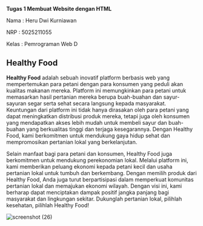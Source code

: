 **Tugas 1 Membuat Website dengan HTML**

Nama : Heru Dwi Kurniawan

NRP : 5025211055

Kelas : Pemrograman Web D


## Healthy Food
**Healthy Food** adalah sebuah inovatif platform berbasis web yang mempertemukan para petani dengan para konsumen yang peduli akan kualitas makanan mereka. Platform ini memungkinkan para petani untuk memasarkan hasil pertanian mereka berupa buah-buahan dan sayur-sayuran segar serta sehat secara langsung kepada masyarakat. Keuntungan dari platform ini tidak hanya dirasakan oleh para petani yang dapat meningkatkan distribusi produk mereka, tetapi juga oleh konsumen yang mendapatkan akses lebih mudah untuk membeli sayur dan buah-buahan yang berkualitas tinggi dan terjaga kesegarannya. Dengan Healthy Food, kami berkomitmen untuk mendukung gaya hidup sehat dan mempromosikan pertanian lokal yang berkelanjutan.

Selain manfaat bagi para petani dan konsumen, Healthy Food juga berkomitmen untuk mendukung perekonomian lokal. Melalui platform ini, kami memberikan peluang ekonomi kepada petani kecil dan usaha pertanian lokal untuk tumbuh dan berkembang. Dengan memilih produk dari Healthy Food, Anda juga turut berpartisipasi dalam memperkuat komunitas pertanian lokal dan memajukan ekonomi wilayah. Dengan visi ini, kami berharap dapat menciptakan dampak positif jangka panjang bagi masyarakat dan lingkungan sekitar. Dukunglah pertanian lokal, pilihlah kesehatan, pilihlah Healthy Food!

![screenshot (26)](https://github.com/tlithaee/tugas1-PWEB/assets/93961310/5809d774-594b-4a6b-ae2b-3991a2a9dc20)

